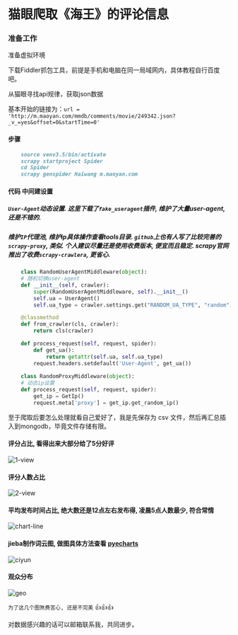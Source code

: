 # 猫眼爬取《海王》的评论信息

### 准备工作

准备虚拟环境

下载Fiddler抓包工具，前提是手机和电脑在同一局域网内，具体教程自行百度吧。

从猫眼寻找api规律，获取json数据

基本开始的链接为：`url = 'http://m.maoyan.com/mmdb/comments/movie/249342.json?_v_=yes&offset=0&startTime=0'`


#### 步骤
```md
    source venv3.5/bin/activate
    scrapy startproject Spider
    cd Spider
    scrapy genspider Haiwang m.maoyan.com
```
#### 代码 中间建设置
##### `User-Agent`动态设置. 这里下载了`fake_useragent`插件, 维护了大量user-agent, 还是不错的.
##### 维护`IP`代理池, 维护ip具体操作查看tools目录. `github`上也有人写了比较完善的`scrapy-proxy`, 类似. 个人建议尽量还是使用收费版本, 便宜而且稳定. scrapy官网推出了收费`scrapy-crawlera`, 更省心.
```py
    class RandomUserAgentMiddleware(object):
    # 随机切换user-agent
    def __init__(self, crawler):
        super(RandomUserAgentMiddleware, self).__init__()
        self.ua = UserAgent()
        self.ua_type = crawler.settings.get("RANDOM_UA_TYPE", "random")

    @classmethod
    def from_crawler(cls, crawler):
        return cls(crawler)

    def process_request(self, request, spider):
        def get_ua():
            return getattr(self.ua, self.ua_type)
        request.headers.setdefault('User-Agent', get_ua())
        
    class RandomProxyMiddleware(object):
    # 动态ip设置
    def process_request(self, request, spider):
        get_ip = GetIp()
        request.meta['proxy'] = get_ip.get_random_ip()
```

至于爬取后要怎么处理就看自己爱好了，我是先保存为 csv 文件，然后再汇总插入到mongodb，毕竟文件存储有限。


#### 评分占比, 看得出来大部分给了5分好评

![1-view](https://github.com/fenglei110/Data-analysis/blob/master/Spider/ch_Haiwang/images/1.png)

#### 评分人数占比

![2-view](https://github.com/fenglei110/Data-analysis/blob/master/Spider/ch_Haiwang/images/2.png)

#### 平均发布时间占比, 绝大数还是12点左右发布得, 凌晨5点人数最少, 符合常情

![chart-line](https://github.com/fenglei110/Data-analysis/blob/master/Spider/ch_Haiwang/images/chart_line.png)

#### jieba制作词云图, 做图具体方法查看 [pyecharts](http://pyecharts.org/#/zh-cn/)

![ciyun](https://github.com/fenglei110/Data-analysis/blob/master/Spider/ch_Haiwang/images/ciyun.png)

#### 观众分布

![geo](https://github.com/fenglei110/Data-analysis/blob/master/Spider/ch_Haiwang/images/geo.png)

`为了这几个图煞费苦心, 还是不完美` :+1::+1::+1:


对数据感兴趣的话可以邮箱联系我，共同进步。
